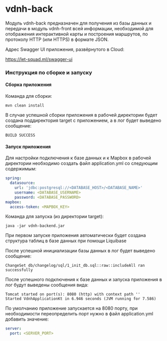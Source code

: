 # vdnh-back

Модуль vdnh-back предназначен для получения из базы данных и передачи в модуль vdnh-front всей информации, необходимой для отображения интерактивной карты и построения маршрутов, по протоколу HTTP (или HTTPS) в формате JSON.

Адрес Swagger UI приложения, развёрнутого в Cloud:

https://let-squad.ml/swagger-ui

### Инструкция по сборке и запуску 

#### Сборка приложения

Команда для сборки:

`mvn clean install`

В случае успешной сборки приложения в рабочей директории будет создана поддиректория target с приложением, а в лог будет выведено сообщение:

`BUILD SUCCESS`

#### Запуск приложения

Для настройки подключения к базе данных и к Mapbox в рабочей директории необходимо создать файл application.yml со следующим содержимым:

```yaml
spring:
  datasource:
    url: 'jdbc:postgresql://<DATABASE_HOST>/<DATABASE_NAME>'
    username: <DATABASE_USERNAME>
    password: <DATABASE_PASSWORD>
mapbox:
  access-token: <MAPBOX_KEY>
```

Команда для запуска (из директории target):

`java -jar vdnh-backend.jar`

При первом запуске приложения автоматически будет создана структура таблиц в базе данных при помощи Liquibase

После успешной инициализации базы данных в лог будет выведено сообщение:

`ChangeSet db/changelog/sql/1_init_db.sql::raw::includeAll ran successfully`

После успешного подключения к базе данных и запуска приложения в лог будут выведены сообщения вида:

```
Tomcat started on port(s): 8080 (http) with context path ''
Started VdnhApplicationKt in 6.946 seconds (JVM running for 7.586)
```

По умолчанию приложение запускается на 8080 порту, при необходимости переопределить порт нужно в файл application.yml добавить значение:

```yaml
server:
  port: <SERVER_PORT>
```
